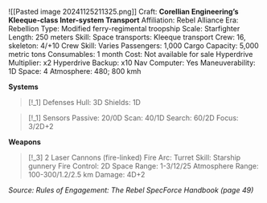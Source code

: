 ![[Pasted image 20241125211325.png]]
Craft: **Corellian Engineering’s Kleeque-class Inter-system Transport**
Affiliation: Rebel Alliance
Era: Rebellion
Type: Modified ferry-regimental troopship
Scale: Starfighter
Length: 250 meters
Skill: Space transports: Kleeque transport
Crew: 16, skeleton: 4/+10
Crew Skill: Varies
Passengers: 1,000
Cargo Capacity: 5,000 metric tons
Consumables: 1 month
Cost: Not available for sale
Hyperdrive Multiplier: x2
Hyperdrive Backup: x10
Nav Computer: Yes
Maneuverability: 1D
Space: 4
Atmosphere: 480; 800 kmh

**Systems**
> [!_1] Defenses
> Hull: 3D
> Shields: 1D

> [!_1] Sensors
> Passive: 20/0D
> Scan: 40/1D
> Search: 60/2D
> Focus: 3/2D+2

**Weapons**
> [!_3] 2 Laser Cannons (fire-linked)
> Fire Arc: Turret
> Skill: Starship gunnery
> Fire Control: 2D
> Space Range: 1-3/12/25
> Atmosphere Range: 100-300/1.2/2.5 km
> Damage: 4D+2


*Source: Rules of Engagement: The Rebel SpecForce Handbook (page 49)*